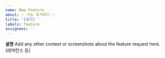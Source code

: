 ```yaml
---
name: New Feature
about: ✨ 기능 추가하기 ✨
title: '[추가] '
labels: feature
assignees: ''
---
```


**설명**
Add any other context or screenshots about the feature request here. (레퍼런스 등)

